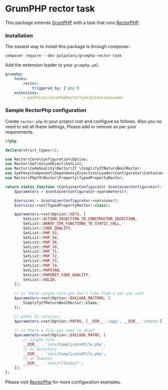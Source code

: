 # GrumPHP rector task

This package extends [GrumPHP](https://github.com/phpro/grumphp) 
with a task that runs [RectorPHP](https://github.com/rectorphp/rector).

### Installation

The easiest way to install this package is through composer:

``composer require --dev palpalani/grumphp-rector-task``

Add the extension loader to your `grumphp.yml`.

````yml
grumphp:
    tesks:
        rector:
            triggered_by: ['php']
    extensions:
        - palPalani\GrumPhpRectorTask\ExtensionLoader
````

### Sample RectorPhp configuration

Create `rector.php` in your project root and configure as follows.
Also you no need to set all these settings, Please add or remove as per your
requirements.

```php
<?php

declare(strict_types=1);

use Rector\Core\Configuration\Option;
use Rector\Set\ValueObject\SetList;
use Rector\CodeQuality\Rector\If_\SimplifyIfReturnBoolRector;
use Symfony\Component\DependencyInjection\Loader\Configurator\ContainerConfigurator;
use Rector\Php74\Rector\Property\TypedPropertyRector;

return static function (ContainerConfigurator $containerConfigurator): void {
    $parameters = $containerConfigurator->parameters();

    $services = $containerConfigurator->services();
    $services->set(TypedPropertyRector::class);

    $parameters->set(Option::SETS, [
        SetList::ACTION_INJECTION_TO_CONSTRUCTOR_INJECTION,
        SetList::ARRAY_STR_FUNCTIONS_TO_STATIC_CALL,
        SetList::CODE_QUALITY,
        SetList::PHP_53,
        SetList::PHP_54,
        SetList::PHP_56,
        SetList::PHP_70,
        SetList::PHP_71,
        SetList::PHP_72,
        SetList::PHP_73,
        SetList::PHP_74,
        SetList::PHPSTAN,
        SetList::PHPUNIT_CODE_QUALITY,
        SetList::SOLID,
    ]);
    
    // is there single rule you don't like from a set you use?
    $parameters->set(Option::EXCLUDE_RECTORS, [
        SimplifyIfReturnBoolRector::class,
    ]);

    // paths to refactor;
    $parameters->set(Option::PATHS, [__DIR__.'/app', __DIR__.'/tests']);
    
    // is there a file you need to skip?
    $parameters->set(Option::EXCLUDE_PATHS, [
        // single file
        __DIR__ . '/src/ComplicatedFile.php',
        // or directory
        __DIR__ . '/src/ComplicatedFile.php',
        // or fnmatch
        __DIR__ . '/src/*/Tests/*',
    ]);
};
```

Please visit [RectorPhp](https://github.com/rectorphp/rector#features) for more configuration examples.
